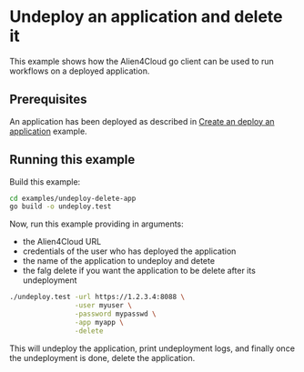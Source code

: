 # Undeploy an application and delete it

This example shows how the Alien4Cloud go client can be used to run workflows
on a deployed application.

## Prerequisites

An application has been deployed as described in [Create an deploy an application](../create-deploy-app/README.md) example.

## Running this example

Build this example:

```bash
cd examples/undeploy-delete-app
go build -o undeploy.test
```

Now, run this example providing in arguments:

* the Alien4Cloud URL
* credentials of the user who has deployed the application
* the name of the application to undeploy and detete
* the falg delete if you want the application to be delete after its undeployment

```bash
./undeploy.test -url https://1.2.3.4:8088 \
                -user myuser \
                -password mypasswd \
                -app myapp \
                -delete
```

This will undeploy the application, print undeployment logs,
and finally once the undeployment is done, delete the application.
